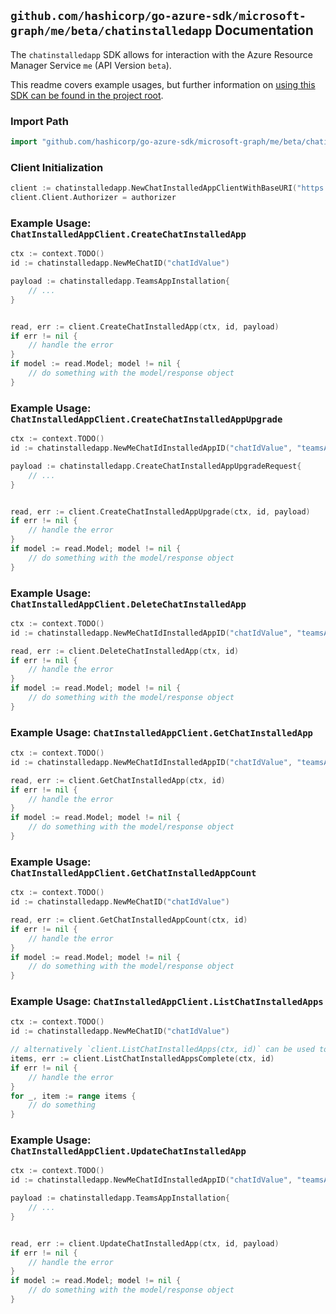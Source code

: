 
## `github.com/hashicorp/go-azure-sdk/microsoft-graph/me/beta/chatinstalledapp` Documentation

The `chatinstalledapp` SDK allows for interaction with the Azure Resource Manager Service `me` (API Version `beta`).

This readme covers example usages, but further information on [using this SDK can be found in the project root](https://github.com/hashicorp/go-azure-sdk/tree/main/docs).

### Import Path

```go
import "github.com/hashicorp/go-azure-sdk/microsoft-graph/me/beta/chatinstalledapp"
```


### Client Initialization

```go
client := chatinstalledapp.NewChatInstalledAppClientWithBaseURI("https://management.azure.com")
client.Client.Authorizer = authorizer
```


### Example Usage: `ChatInstalledAppClient.CreateChatInstalledApp`

```go
ctx := context.TODO()
id := chatinstalledapp.NewMeChatID("chatIdValue")

payload := chatinstalledapp.TeamsAppInstallation{
	// ...
}


read, err := client.CreateChatInstalledApp(ctx, id, payload)
if err != nil {
	// handle the error
}
if model := read.Model; model != nil {
	// do something with the model/response object
}
```


### Example Usage: `ChatInstalledAppClient.CreateChatInstalledAppUpgrade`

```go
ctx := context.TODO()
id := chatinstalledapp.NewMeChatIdInstalledAppID("chatIdValue", "teamsAppInstallationIdValue")

payload := chatinstalledapp.CreateChatInstalledAppUpgradeRequest{
	// ...
}


read, err := client.CreateChatInstalledAppUpgrade(ctx, id, payload)
if err != nil {
	// handle the error
}
if model := read.Model; model != nil {
	// do something with the model/response object
}
```


### Example Usage: `ChatInstalledAppClient.DeleteChatInstalledApp`

```go
ctx := context.TODO()
id := chatinstalledapp.NewMeChatIdInstalledAppID("chatIdValue", "teamsAppInstallationIdValue")

read, err := client.DeleteChatInstalledApp(ctx, id)
if err != nil {
	// handle the error
}
if model := read.Model; model != nil {
	// do something with the model/response object
}
```


### Example Usage: `ChatInstalledAppClient.GetChatInstalledApp`

```go
ctx := context.TODO()
id := chatinstalledapp.NewMeChatIdInstalledAppID("chatIdValue", "teamsAppInstallationIdValue")

read, err := client.GetChatInstalledApp(ctx, id)
if err != nil {
	// handle the error
}
if model := read.Model; model != nil {
	// do something with the model/response object
}
```


### Example Usage: `ChatInstalledAppClient.GetChatInstalledAppCount`

```go
ctx := context.TODO()
id := chatinstalledapp.NewMeChatID("chatIdValue")

read, err := client.GetChatInstalledAppCount(ctx, id)
if err != nil {
	// handle the error
}
if model := read.Model; model != nil {
	// do something with the model/response object
}
```


### Example Usage: `ChatInstalledAppClient.ListChatInstalledApps`

```go
ctx := context.TODO()
id := chatinstalledapp.NewMeChatID("chatIdValue")

// alternatively `client.ListChatInstalledApps(ctx, id)` can be used to do batched pagination
items, err := client.ListChatInstalledAppsComplete(ctx, id)
if err != nil {
	// handle the error
}
for _, item := range items {
	// do something
}
```


### Example Usage: `ChatInstalledAppClient.UpdateChatInstalledApp`

```go
ctx := context.TODO()
id := chatinstalledapp.NewMeChatIdInstalledAppID("chatIdValue", "teamsAppInstallationIdValue")

payload := chatinstalledapp.TeamsAppInstallation{
	// ...
}


read, err := client.UpdateChatInstalledApp(ctx, id, payload)
if err != nil {
	// handle the error
}
if model := read.Model; model != nil {
	// do something with the model/response object
}
```
